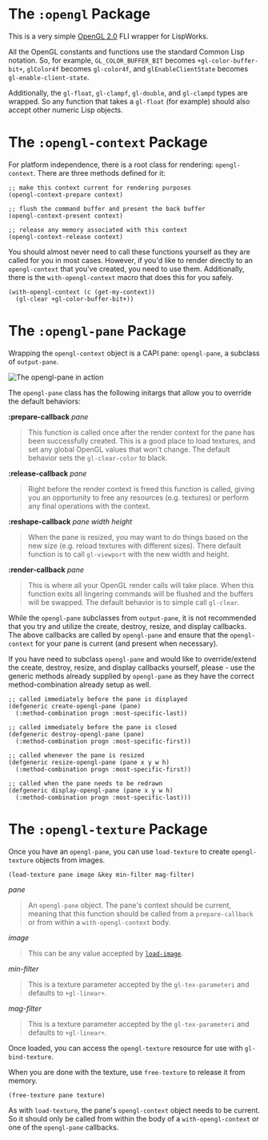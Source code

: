 # The `:opengl` Package

This is a very simple [OpenGL 2.0](http://www.opengl.org/) FLI wrapper for LispWorks.

All the OpenGL constants and functions use the standard Common Lisp notation. So, for example, `GL_COLOR_BUFFER_BIT` becomes `+gl-color-buffer-bit+`, `glColor4f` becomes `gl-color4f`, and `glEnableClientState` becomes `gl-enable-client-state`.

Additionally, the `gl-float`, `gl-clampf`, `gl-double`, and `gl-clampd` types are wrapped. So any function that takes a `gl-float` (for example) should also accept other numeric Lisp objects.

# The `:opengl-context` Package

For platform independence, there is a root class for rendering: `opengl-context`. There are three methods defined for it:

	;; make this context current for rendering purposes
	(opengl-context-prepare context)
	
	;; flush the command buffer and present the back buffer
	(opengl-context-present context)
	
	;; release any memory associated with this context
	(opengl-context-release context)
	
You should almost never need to call these functions yourself as they are called for you in most cases. However, if you'd like to render directly to an `opengl-context` that you've created, you need to use them. Additionally, there is the `with-opengl-context` macro that does this for you safely.

	(with-opengl-context (c (get-my-context))
	  (gl-clear +gl-color-buffer-bit+))

# The `:opengl-pane` Package

Wrapping the `opengl-context` object is a CAPI pane: `opengl-pane`, a subclass of `output-pane`.

![The opengl-pane in action](https://raw.github.com/massung/lwgl/master/example/screenshot.png)

The `opengl-pane` class has the following initargs that allow you to override the default behaviors:

**:prepare-callback** *pane*

> This function is called once after the render context for the pane has been successfully created. This is a good place to load textures, and set any global OpenGL values that won't change. The default behavior sets the `gl-clear-color` to black.

**:release-callback** *pane*

> Right before the render context is freed this function is called, giving you an opportunity to free any resources (e.g. textures) or perform any final operations with the context.

**:reshape-callback** *pane width height*

> When the pane is resized, you may want to do things based on the new size (e.g. reload textures with different sizes). There default function is to call `gl-viewport` with the new width and height.

**:render-callback** *pane*

> This is where all your OpenGL render calls will take place. When this function exits all lingering commands will be flushed and the buffers will be swapped. The default behavior is to simple call `gl-clear`.

While the `opengl-pane` subclasses from `output-pane`, it is not recommended that you try and utilize the create, destroy, resize, and display callbacks. The above callbacks are called by `opengl-pane` and ensure that the `opengl-context` for your pane is current (and present when necessary).

If you have need to subclass `opengl-pane` and would like to override/extend the create, destroy, resize, and display callbacks yourself, please - use the generic methods already supplied by `opengl-pane` as they have the correct method-combination already setup as well.

	;; called immediately before the pane is displayed
	(defgeneric create-opengl-pane (pane)
	  (:method-combination progn :most-specific-last))

	;; called immediately before the pane is closed
	(defgeneric destroy-opengl-pane (pane)
	  (:method-combination progn :most-specific-first))

	;; called whenever the pane is resized
	(defgeneric resize-opengl-pane (pane x y w h)
	  (:method-combination progn :most-specific-first))

	;; called when the pane needs to be redrawn
	(defgeneric display-opengl-pane (pane x y w h)
	  (:method-combination progn :most-specific-last)))

# The `:opengl-texture` Package

Once you have an `opengl-pane`, you can use `load-texture` to create `opengl-texture` objects from images.

	(load-texture pane image &key min-filter mag-filter)

*pane*

> An `opengl-pane` object. The pane's context should be current, meaning that this function should be called from a `prepare-callback` or from within a `with-opengl-context` body.

*image*

> This can be any value accepted by [`load-image`](http://www.lispworks.com/documentation/lw61/CAPRM/html/capiref-592.htm#marker-1019790).

*min-filter*

> This is a texture parameter accepted by the `gl-tex-parameteri` and defaults to `+gl-linear+`.

*mag-filter*

> This is a texture parameter accepted by the `gl-tex-parameteri` and defaults to `+gl-linear+`.

Once loaded, you can access the `opengl-texture` resource for use with `gl-bind-texture`.

When you are done with the texture, use `free-texture` to release it from memory.

	(free-texture pane texture)

As with `load-texture`, the pane's `opengl-context` object needs to be current. So it should only be called from within the body of a `with-opengl-context` or one of the `opengl-pane` callbacks.